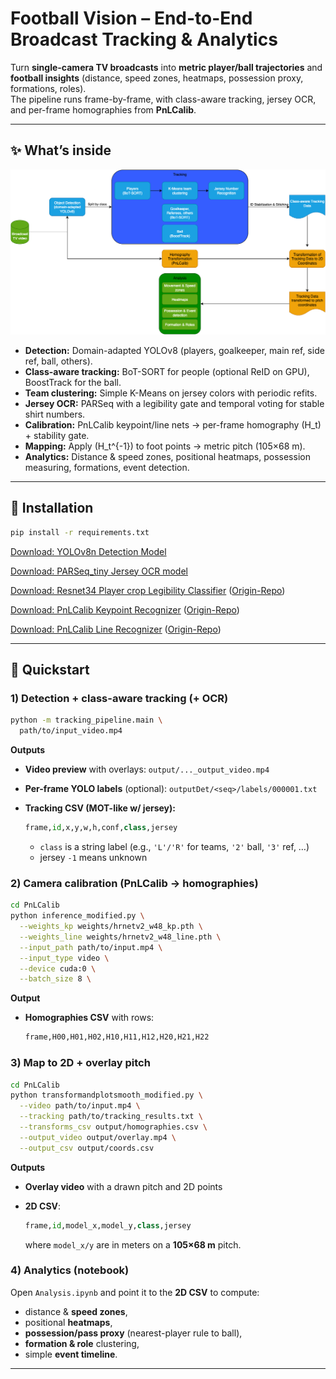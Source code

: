 # Football Vision – End-to-End Broadcast Tracking & Analytics

Turn **single-camera TV broadcasts** into **metric player/ball trajectories** and **football insights** (distance, speed zones, heatmaps, possession proxy, formations, roles).  
The pipeline runs frame-by-frame, with class-aware tracking, jersey OCR, and per-frame homographies from **PnLCalib**.

---

## ✨ What’s inside

![Pipeline overview](FlowChart-FootballVision.png)

- **Detection:** Domain-adapted YOLOv8 (players, goalkeeper, main ref, side ref, ball, others).  
- **Class-aware tracking:** BoT-SORT for people (optional ReID on GPU), BoostTrack for the ball.  
- **Team clustering:** Simple K-Means on jersey colors with periodic refits.  
- **Jersey OCR:** PARSeq with a legibility gate and temporal voting for stable shirt numbers.  
- **Calibration:** PnLCalib keypoint/line nets → per-frame homography \(H_t\) + stability gate.  
- **Mapping:** Apply \(H_t^{-1}\) to foot points → metric pitch (105×68 m).  
- **Analytics:** Distance & speed zones, positional heatmaps, possession measuring, formations, event detection.  

---

## 🔧 Installation

```bash
pip install -r requirements.txt
```

[Download: YOLOv8n Detection Model](https://drive.google.com/file/d/12IXHinCVM11RLdvfDjxtEtJCMhZ8gpx7/view?usp=drive_link)

[Download: PARSeq_tiny Jersey OCR model](https://drive.google.com/file/d/1Xky1MpSMXt6KopSG24paXqxRNLbh3fJB/view?usp=drive_link)

[Download: Resnet34 Player crop Legibility Classifier](https://drive.google.com/file/d/1aUF4f4T5FQTEpK5tBAoQi9U4dlVwPLZs/view?usp=sharing) ([Origin-Repo](https://github.com/mkoshkina/jersey-number-pipeline))

[Download: PnLCalib Keypoint Recognizer](https://drive.google.com/file/d/1VZtllKJKb5FeTOfR2cVGfQRjz4YzyUtm/view?usp=sharing) ([Origin-Repo](https://github.com/mguti97/PnLCalib))

[Download: PnLCalib Line Recognizer](https://drive.google.com/file/d/1Y7S_Cvrt-KvPImQFLKCeVvTEYfPXTxrm/view?usp=sharing) ([Origin-Repo](https://github.com/mguti97/PnLCalib))

---

## 🚀 Quickstart

### 1) Detection + class-aware tracking (+ OCR)

```bash
python -m tracking_pipeline.main \
  path/to/input_video.mp4
```

**Outputs**

- **Video preview** with overlays: `output/..._output_video.mp4`  
- **Per-frame YOLO labels** (optional): `outputDet/<seq>/labels/000001.txt`  
- **Tracking CSV (MOT-like w/ jersey):**

  ```python
  frame,id,x,y,w,h,conf,class,jersey
  ```

  - `class` is a string label (e.g., `'L'/'R'` for teams, `'2'` ball, `'3'` ref, …)
  - jersey `-1` means unknown

### 2) Camera calibration (PnLCalib → homographies)

```bash
cd PnLCalib
python inference_modified.py \
  --weights_kp weights/hrnetv2_w48_kp.pth \
  --weights_line weights/hrnetv2_w48_line.pth \
  --input_path path/to/input.mp4 \
  --input_type video \
  --device cuda:0 \
  --batch_size 8 \
```

**Output**

- **Homographies CSV** with rows:

  ```python
  frame,H00,H01,H02,H10,H11,H12,H20,H21,H22
  ```

### 3) Map to 2D + overlay pitch

```bash
cd PnLCalib
python transformandplotsmooth_modified.py \
  --video path/to/input.mp4 \
  --tracking path/to/tracking_results.txt \
  --transforms_csv output/homographies.csv \
  --output_video output/overlay.mp4 \
  --output_csv output/coords.csv
```

**Outputs**

- **Overlay video** with a drawn pitch and 2D points  
- **2D CSV**:

  ```python
  frame,id,model_x,model_y,class,jersey
  ```

  where `model_x/y` are in meters on a **105×68 m** pitch.

### 4) Analytics (notebook)

Open `Analysis.ipynb` and point it to the **2D CSV** to compute:

- distance & **speed zones**,
- positional **heatmaps**,
- **possession/pass proxy** (nearest-player rule to ball),
- **formation & role** clustering,
- simple **event timeline**.

---
